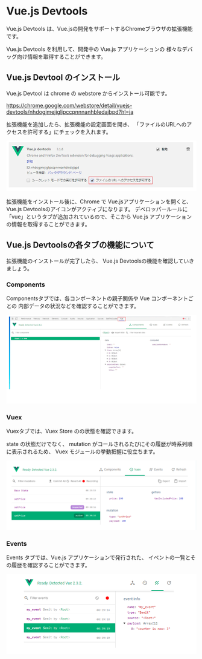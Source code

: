 # Vue.js Devtools

Vue.js Devtools は、Vue.jsの開発をサポートするChromeブラウザの拡張機能です。

Vue.js Devtools を利用して、開発中の Vue.js アプリケーションの
様々なデバッグ向け情報を取得することができます。

## Vue.js Devtool のインストール

Vue.js Devtool は chrome の webstore からインストール可能です。

https://chrome.google.com/webstore/detail/vuejs-devtools/nhdogjmejiglipccpnnnanhbledajbpd?hl=ja

拡張機能を追加したら、拡張機能の設定画面を開き、
「ファイルのURLへのアクセスを許可する」にチェックを入れます。
 
![access_allow](./devtool.access_allow.png)  

拡張機能をインストール後に、Chrome で Vue.jsアプリケーションを開くと、
Vue.js Devtoolsのアイコンがアクティブになります。
デベロッパールールに「vue」というタブが追加されているので、そこから Vue.js アプリケーションの情報を取得することができます。

## Vue.js Devtoolsの各タブの機能について

拡張機能のインストールが完了したら、
Vue.js Devtoolsの機能を確認していきましょう。

### Components  

Componentsタブでは、各コンポーネントの親子関係や
Vue コンポーネントごとの 内部データの状況などを確認することができます。
  
![components_image](./devtool.components_image.png)

### Vuex 
 
Vuexタブでは、Vuex Store のの状態を確認できます。

state の状態だけでなく、
mutation がコールされるたびにその履歴が時系列順に表示されるため、
Vuex モジュールの挙動把握に役立ちます。

![vuex_image](./devtool.vuex_image.png)

### Events

Events タブでは、Vue.js アプリケーションで発行された、
イベントの一覧とその履歴を確認することができます。

![event_image](./devtool.event_image.png)

